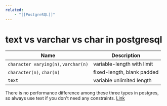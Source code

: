 ```yaml
---
related:
    - "[[PostgreSQL]]"
---
```


# text vs varchar vs char in postgresql

| Name                                 | Description                |
| ------------------------------------ | -------------------------- |
| `character varying(n)`, `varchar(n)` | variable-length with limit |
| `character(n)`, `char(n)`            | fixed-length, blank padded |
| `text`                               | variable unlimited length  |

There is no performance difference among these three types in postgres, so
always use text if you don't need any constraints.
[Link](https://www.postgresql.org/docs/current/datatype-character.html)
